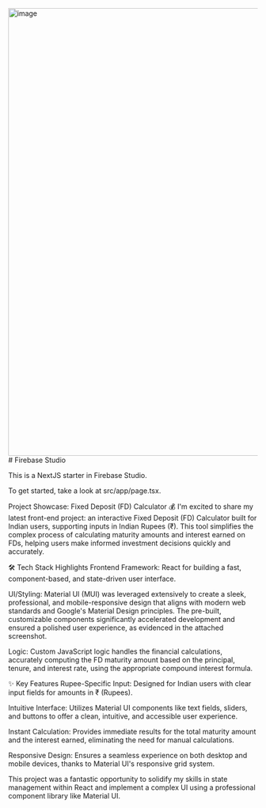 <img width="1906" height="905" alt="image" src="https://github.com/user-attachments/assets/1f0deeb8-3b43-43f8-bff2-48e152f9c3f2" />
# Firebase Studio

This is a NextJS starter in Firebase Studio.

To get started, take a look at src/app/page.tsx.

Project Showcase: Fixed Deposit (FD) Calculator 💰
I'm excited to share my latest front-end project: an interactive Fixed Deposit (FD) Calculator built for Indian users, supporting inputs in Indian Rupees (₹). This tool simplifies the complex process of calculating maturity amounts and interest earned on FDs, helping users make informed investment decisions quickly and accurately.

🛠️ Tech Stack Highlights
Frontend Framework: React for building a fast, component-based, and state-driven user interface.

UI/Styling: Material UI (MUI) was leveraged extensively to create a sleek, professional, and mobile-responsive design that aligns with modern web standards and Google's Material Design principles. The pre-built, customizable components significantly accelerated development and ensured a polished user experience, as evidenced in the attached screenshot.

Logic: Custom JavaScript logic handles the financial calculations, accurately computing the FD maturity amount based on the principal, tenure, and interest rate, using the appropriate compound interest formula.

✨ Key Features
Rupee-Specific Input: Designed for Indian users with clear input fields for amounts in ₹ (Rupees).

Intuitive Interface: Utilizes Material UI components like text fields, sliders, and buttons to offer a clean, intuitive, and accessible user experience.

Instant Calculation: Provides immediate results for the total maturity amount and the interest earned, eliminating the need for manual calculations.

Responsive Design: Ensures a seamless experience on both desktop and mobile devices, thanks to Material UI's responsive grid system.

This project was a fantastic opportunity to solidify my skills in state management within React and implement a complex UI using a professional component library like Material UI.
